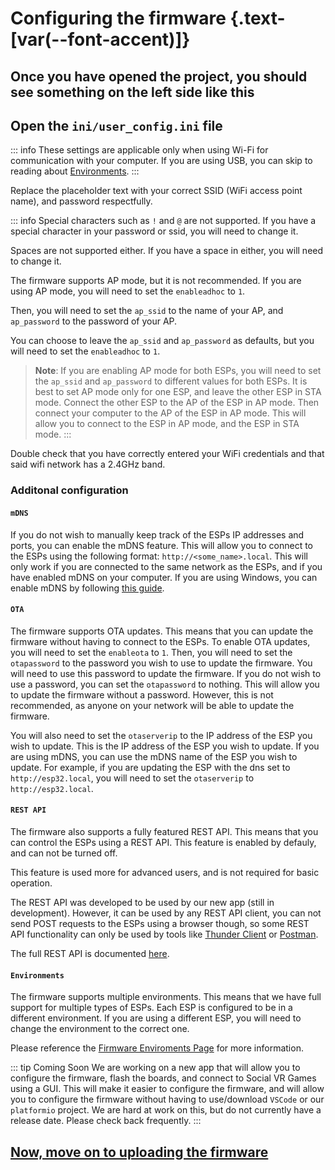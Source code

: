 <script setup>
import Alerts from '../../vue/alerts/Alerts.vue'
import ImageCard from '../../vue/images/ImageComponent.vue'
import { image_settings } from '../../static/image_settings'
import { alerts } from '../../static/alerts'
</script>

# Configuring the firmware {.text-[var(--font-accent)]}

## Once you have opened the project, you should see something on the left side like this

<ImageCard :options="image_settings.configure_firmware_one"/>

## Open the `ini/user_config.ini` file

<ImageCard :options="image_settings.configure_firmware_two"/>

::: info
These settings are applicable only when using Wi-Fi for communication with your computer. If you are using USB, you can skip to reading about [Environments](#environments).
:::

Replace the placeholder text with your correct SSID (WiFi access point name), and password respectfully.

::: info
Special characters such as `!` and `@` are not supported. If you have a special character in your password or ssid, you will need to change it.

Spaces are not supported either. If you have a space in either, you will need to change it.

The firmware supports AP mode, but it is not recommended. If you are using AP mode, you will need to set the `enableadhoc` to `1`.

Then, you will need to set the `ap_ssid` to the name of your AP, and `ap_password` to the password of your AP.

You can choose to leave the `ap_ssid` and `ap_password` as defaults, but you will need to set the `enableadhoc` to `1`.

> **Note**: If you are enabling AP mode for both ESPs, you will need to set the `ap_ssid` and `ap_password` to different values for both ESPs. It is best to set AP mode only for one ESP, and leave the other ESP in STA mode. Connect the other ESP to the AP of the ESP in AP mode. Then connect your computer to the AP of the ESP in AP mode. This will allow you to connect to the ESP in AP mode, and the ESP in STA mode.
:::

<Alerts :options="alerts.parts_list_one">
    <template v-slot:content>
        <p>
           Make sure your wifi router has a 2.4 GHz band. While most do, this is not always the case. Setting each band (5GHz, and 2.4GHz) to different SSIDs is recommended, though not required.
        </p>
    </template>
</Alerts>

Double check that you have correctly entered your WiFi credentials and that said wifi network has a 2.4GHz band.

### Additonal configuration

#### `mDNS`

If you do not wish to manually keep track of the ESPs IP addresses and ports, you can enable the mDNS feature. This will allow you to connect to the ESPs using the following format: `http://<some_name>.local`. This will only work if you are connected to the same network as the ESPs, and if you have enabled mDNS on your computer. If you are using Windows, you can enable mDNS by following [this guide](./mdns).

#### `OTA`

The firmware supports OTA updates. This means that you can update the firmware without having to connect to the ESPs. To enable OTA updates, you will need to set the `enableota` to `1`. Then, you will need to set the `otapassword` to the password you wish to use to update the firmware. You will need to use this password to update the firmware. If you do not wish to use a password, you can set the `otapassword` to nothing. This will allow you to update the firmware without a password. However, this is not recommended, as anyone on your network will be able to update the firmware.

You will also need to set the `otaserverip` to the IP address of the ESP you wish to update. This is the IP address of the ESP you wish to update. If you are using mDNS, you can use the mDNS name of the ESP you wish to update. For example, if you are updating the ESP with the dns set to `http://esp32.local`, you will need to set the `otaserverip` to `http://esp32.local`.

#### `REST API`

The firmware also supports a fully featured REST API. This means that you can control the ESPs using a REST API. This feature is enabled by defauly, and can not be turned off.

This feature is used more for advanced users, and is not required for basic operation.

The REST API was developed to be used by our new app (still in development). However, it can be used by any REST API client, you can not send POST requests to the ESPs using a browser though, so some REST API functionality can only be used by tools like [Thunder Client](https://www.thunderclient.com/) or [Postman](https://www.postman.com/).

The full REST API is documented [here](/firmware_guide/rest_api.html).

#### `Environments`

The firmware supports multiple environments. This means that we have full support for multiple types of ESPs. Each ESP is configured to be in a different environment. If you are using a different ESP, you will need to change the environment to the correct one.

Please reference the [Firmware Enviroments Page](../firmware_guide/environments) for more information.


::: tip Coming Soon
We are working on a new app that will allow you to configure the firmware, flash the boards, and connect to Social VR Games using a GUI. This will make it easier to configure the firmware, and will allow you to configure the firmware without having to use/download `VSCode` or our `platformio` project. We are hard at work on this, but do not currently have a release date. Please check back frequently.
:::

## [Now, move on to uploading the firmware](/firmware_guide/upload_and_update_firmware.html)
